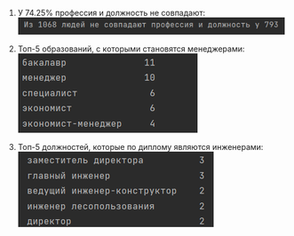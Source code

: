 
1) У 74.25% профессия и должность не совпадают: 
![img.png](img.png)

2) Топ-5 образований, с которыми становятся менеджерами:
![img_1.png](img_1.png)

3) Топ-5 должностей, которые по диплому являются инженерами: 
![img_2.png](img_2.png)